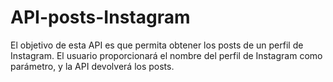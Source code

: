 # API-posts-Instagram
El objetivo de esta API es que permita obtener los posts de un perfil de Instagram. El usuario proporcionará el nombre del perfil de Instagram como parámetro, y la API devolverá los posts.

